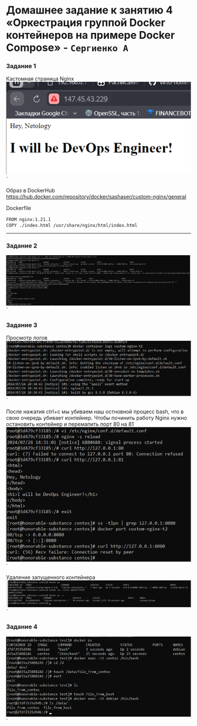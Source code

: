 # Домашнее задание к занятию 4 «Оркестрация группой Docker контейнеров на примере Docker Compose» - `Сергиенко А`

### Задание 1
Кастомная страница Nginx  
![task1](https://github.com/SashkaSer/05-virt-03-docker-intro/blob/main/img/webpage.png)`

Образ в DockerHub
<https://hub.docker.com/repository/docker/sashaser/custom-nginx/general>

Dockerfile
```
FROM nginx:1.21.1
COPY ./index.html /usr/share/nginx/html/index.html
```
---

### Задание 2  
![task2](https://github.com/SashkaSer/05-virt-03-docker-intro/blob/main/img/task2.png)`

### Задание 3
Просмотр логов  
![task3](https://github.com/SashkaSer/05-virt-03-docker-intro/blob/main/img/logs.png)`

После нажатия ctrl+c мы убиваем наш остновной процесс bash, что в свою очередь убивает контейнер.
Чтобы починить работу Nginx нужно остановить контейнер и перемапить порт 80 на 81  
![task4](https://github.com/SashkaSer/05-virt-03-docker-intro/blob/main/img/port.png)`

Удаление запущенного контейнера
![task5](https://github.com/SashkaSer/05-virt-03-docker-intro/blob/main/img/rm.png)`

### Задание 4
![task6](https://github.com/SashkaSer/05-virt-03-docker-intro/blob/main/img/file.png)`